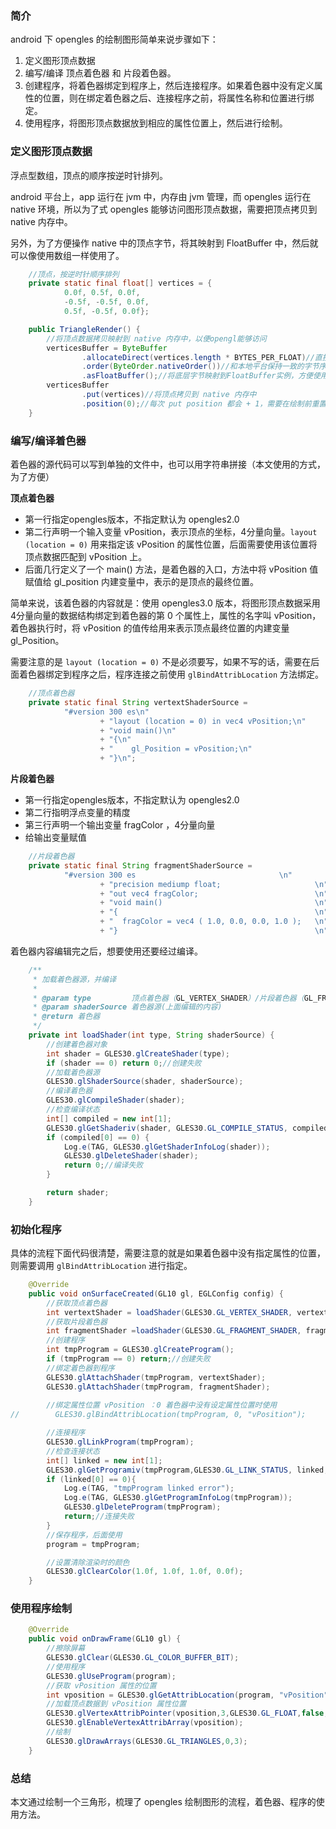 ### 简介

android 下 opengles 的绘制图形简单来说步骤如下：

1. 定义图形顶点数据
2. 编写/编译 顶点着色器 和 片段着色器。
3. 创建程序，将着色器绑定到程序上，然后连接程序。如果着色器中没有定义属性的位置，则在绑定着色器之后、连接程序之前，将属性名称和位置进行绑定。
4. 使用程序，将图形顶点数据放到相应的属性位置上，然后进行绘制。

### 定义图形顶点数据

浮点型数组，顶点的顺序按逆时针排列。

android 平台上，app 运行在 jvm 中，内存由 jvm 管理，而 opengles 运行在 native 环境，所以为了式 opengles 能够访问图形顶点数据，需要把顶点拷贝到 native 内存中。

另外，为了方便操作 native 中的顶点字节，将其映射到 FloatBuffer 中，然后就可以像使用数组一样使用了。

```java
    //顶点，按逆时针顺序排列
    private static final float[] vertices = {
            0.0f, 0.5f, 0.0f,
            -0.5f, -0.5f, 0.0f,
            0.5f, -0.5f, 0.0f};

    public TriangleRender() {
        //将顶点数据拷贝映射到 native 内存中，以便opengl能够访问
        verticesBuffer = ByteBuffer
                .allocateDirect(vertices.length * BYTES_PER_FLOAT)//直接分配 native 内存，不会被gc
                .order(ByteOrder.nativeOrder())//和本地平台保持一致的字节序（大/小头）
                .asFloatBuffer();//将底层字节映射到FloatBuffer实例，方便使用
        verticesBuffer
                .put(vertices)//将顶点拷贝到 native 内存中
                .position(0);//每次 put position 都会 + 1，需要在绘制前重置为0
    }
```

### 编写/编译着色器

着色器的源代码可以写到单独的文件中，也可以用字符串拼接（本文使用的方式，为了方便）

**顶点着色器**

* 第一行指定opengles版本，不指定默认为 opengles2.0
* 第二行声明一个输入变量 vPosition，表示顶点的坐标，4分量向量。`layout (location = 0)` 用来指定该 vPosition 的属性位置，后面需要使用该位置将顶点数据匹配到 vPosition 上。
* 后面几行定义了一个 main()  方法，是着色器的入口，方法中将 vPosition 值赋值给 gl_position 内建变量中，表示的是顶点的最终位置。

简单来说，该着色器的内容就是：使用 opengles3.0 版本，将图形顶点数据采用4分量向量的数据结构绑定到着色器的第 0 个属性上，属性的名字叫 vPosition，着色器执行时，将 vPosition 的值传给用来表示顶点最终位置的内建变量 gl_Position。

需要注意的是 `layout (location = 0)`  不是必须要写，如果不写的话，需要在后面着色器绑定到程序之后，程序连接之前使用 `glBindAttribLocation` 方法绑定。 

```java
    //顶点着色器
    private static final String vertextShaderSource =
            "#version 300 es\n"
                    + "layout (location = 0) in vec4 vPosition;\n"
                    + "void main()\n"
                    + "{\n"
                    + "    gl_Position = vPosition;\n"
                    + "}\n";
```

**片段着色器**

* 第一行指定opengles版本，不指定默认为 opengles2.0
* 第二行指明浮点变量的精度
* 第三行声明一个输出变量 fragColor ，4分量向量
* 给输出变量赋值

```java
    //片段着色器
    private static final String fragmentShaderSource =
            "#version 300 es		 			          	\n"
                    + "precision mediump float;					  	\n"
                    + "out vec4 fragColor;	 			 		  	\n"
                    + "void main()                                  \n"
                    + "{                                            \n"
                    + "  fragColor = vec4 ( 1.0, 0.0, 0.0, 1.0 );	\n"
                    + "}                                            \n";
```

着色器内容编辑完之后，想要使用还要经过编译。

```java
    /**
     * 加载着色器源，并编译
     *
     * @param type         顶点着色器（GL_VERTEX_SHADER）/片段着色器（GL_FRAGMENT_SHADER）
     * @param shaderSource 着色器源(上面编辑的内容)
     * @return 着色器
     */
    private int loadShader(int type, String shaderSource) {
        //创建着色器对象
        int shader = GLES30.glCreateShader(type);
        if (shader == 0) return 0;//创建失败
        //加载着色器源
        GLES30.glShaderSource(shader, shaderSource);
        //编译着色器
        GLES30.glCompileShader(shader);
        //检查编译状态
        int[] compiled = new int[1];
        GLES30.glGetShaderiv(shader, GLES30.GL_COMPILE_STATUS, compiled, 0);
        if (compiled[0] == 0) {
            Log.e(TAG, GLES30.glGetShaderInfoLog(shader));
            GLES30.glDeleteShader(shader);
            return 0;//编译失败
        }

        return shader;
    }
```

### 初始化程序

具体的流程下面代码很清楚，需要注意的就是如果着色器中没有指定属性的位置，则需要调用 `glBindAttribLocation` 进行指定。 

```java
    @Override
    public void onSurfaceCreated(GL10 gl, EGLConfig config) {
        //获取顶点着色器
        int vertextShader = loadShader(GLES30.GL_VERTEX_SHADER, vertextShaderSource);
        //获取片段着色器
        int fragmentShader =loadShader(GLES30.GL_FRAGMENT_SHADER, fragmentShaderSource);
        //创建程序
        int tmpProgram = GLES30.glCreateProgram();
        if (tmpProgram == 0) return;//创建失败
        //绑定着色器到程序
        GLES30.glAttachShader(tmpProgram, vertextShader);
        GLES30.glAttachShader(tmpProgram, fragmentShader);
        
        //绑定属性位置 vPosition ：0 着色器中没有设定属性位置时使用
//        GLES30.glBindAttribLocation(tmpProgram, 0, "vPosition");

        //连接程序
        GLES30.glLinkProgram(tmpProgram);
        //检查连接状态
        int[] linked = new int[1];
        GLES30.glGetProgramiv(tmpProgram,GLES30.GL_LINK_STATUS, linked, 0);
        if (linked[0] == 0){
            Log.e(TAG, "tmpProgram linked error");
            Log.e(TAG, GLES30.glGetProgramInfoLog(tmpProgram));
            GLES30.glDeleteProgram(tmpProgram);
            return;//连接失败
        }
        //保存程序，后面使用
        program = tmpProgram;

        //设置清除渲染时的颜色
        GLES30.glClearColor(1.0f, 1.0f, 1.0f, 0.0f);
    }
```

### 使用程序绘制

```java
    @Override
    public void onDrawFrame(GL10 gl) {
        //擦除屏幕
        GLES30.glClear(GLES30.GL_COLOR_BUFFER_BIT);
        //使用程序
        GLES30.glUseProgram(program);
        //获取 vPosition 属性的位置
        int vposition = GLES30.glGetAttribLocation(program, "vPosition");
        //加载顶点数据到 vPosition 属性位置
        GLES30.glVertexAttribPointer(vposition,3,GLES30.GL_FLOAT,false,0,verticesBuffer);
        GLES30.glEnableVertexAttribArray(vposition);
        //绘制
        GLES30.glDrawArrays(GLES30.GL_TRIANGLES,0,3);
    }
```

### 总结

本文通过绘制一个三角形，梳理了 opengles 绘制图形的流程，着色器、程序的使用方法。

